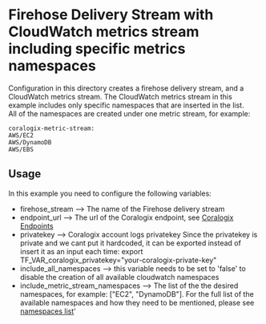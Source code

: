 # Firehose Delivery Stream with CloudWatch metrics stream including specific metrics namespaces 
Configuration in this directory creates a firehose delivery stream, and a CloudWatch metrics stream. 
The CloudWatch metrics stream in this example includes only specific namespaces that are inserted in the list.   
All of the namespaces are created under one metric stream, for example:
[](https://docs.aws.amazon.com/AmazonCloudWatch/latest/monitoring/CloudWatch-Metric-Streams.html)
```
coralogix-metric-stream:
AWS/EC2
AWS/DynamoDB
AWS/EBS
```

## Usage

In this example you need to configure the following variables:
* firehose_stream --> The name of the Firehose delivery stream
* endpoint_url --> The url of the Coralogix endpoint, see [Coralogix Endpoints](https://github.com/coralogix/terraform-coralogix-aws/blob/master/modules/firehose/README.md)
* privatekey --> Coralogix account logs privatekey
Since the privatekey is private and we cant put it hardcoded, it can be exported instead of insert it as an input each time:
export TF_VAR_coralogix_privatekey="your-coralogix-private-key"
* include_all_namespaces --> this variable needs to be set to 'false' to disable the creation of all available cloudwatch namespaces
* include_metric_stream_namespaces --> The list of the the desired namespaces, for example: ["EC2", "DynamoDB"]. For the full list of the available namespaces and how they need to be mentioned, please see [namespaces list](https://docs.aws.amazon.com/AmazonCloudWatch/latest/monitoring/aws-services-cloudwatch-metrics.html)'